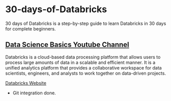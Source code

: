# 30-days-of-Databricks
30 days of Databricks is a step-by-step guide to learn Databricks in 30 days for complete beginners.

[Data Science Basics Youtube Channel](https://www.youtube.com/@datasciencebasics)
---

Databricks is a cloud-based data processing platform that allows users to process large amounts of data in a scalable and efficient manner. It is a unified analytics platform that provides a collaborative workspace for data scientists, engineers, and analysts to work together on data-driven projects.

[Databricks Website](https://www.databricks.com/)
- Git integration done.